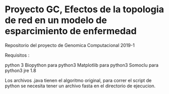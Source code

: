 # Proyecto GC, Efectos de la topologia de red en un modelo de esparcimiento de enfermedad

Repositorio del proyecto de Genomica Computacional 2019-1

Requisitos :

python 3
Biopython para python3
Matplotlib para python3
Somoclu para python3
jre 1.8

Los archivos .java tienen el algoritmo original, 
para correr el script de python se necesita tener un archivo fasta
en el directorio de ejecucion.
